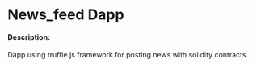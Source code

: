 # News_feed Dapp
#### Description:
Dapp using truffle.js framework for posting news with solidity contracts.
